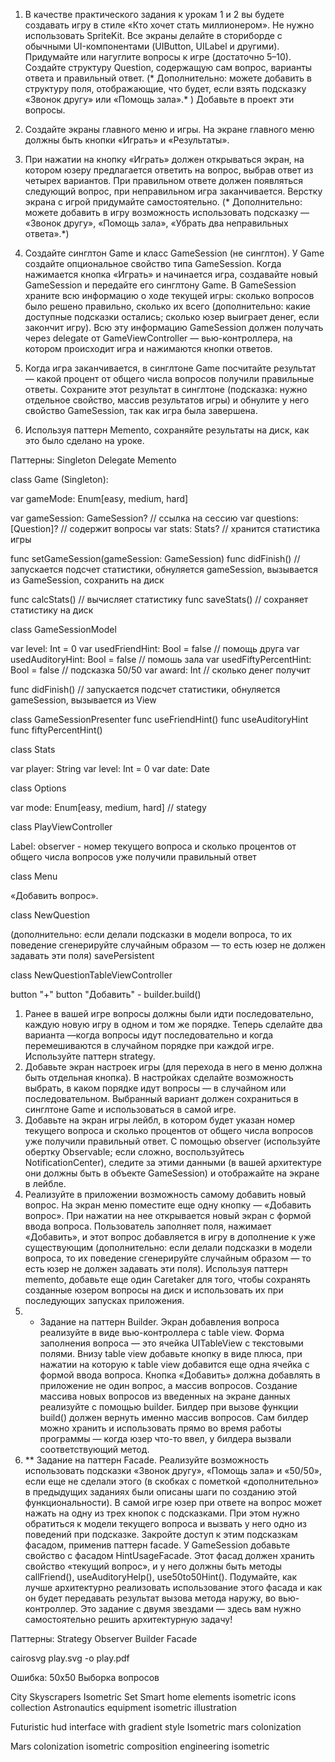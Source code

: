 1. В качестве практического задания к урокам 1 и 2 вы будете создавать игру в стиле «Кто хочет стать миллионером». Не нужно использовать SpriteKit. Все экраны делайте в сториборде с обычными UI-компонентами (UIButton, UILabel и другими). Придумайте или нагуглите вопросы к игре (достаточно 5–10). Создайте структуру Question, содержащую сам вопрос, варианты ответа и правильный ответ.
(* Дополнительно: можете добавить в структуру поля, отображающие, что будет, если взять подсказку «Звонок другу» или «Помощь зала».* )
Добавьте в проект эти вопросы.

2. Создайте экраны главного меню и игры. На экране главного меню должны быть кнопки «Играть» и «Результаты».
3. При нажатии на кнопку «Играть» должен открываться экран, на котором юзеру предлагается ответить на вопрос, выбрав ответ из четырех вариантов. При правильном ответе должен появляться следующий вопрос, при неправильном игра заканчивается. Верстку экрана с игрой придумайте самостоятельно.
(* Дополнительно: можете добавить в игру возможность использовать подсказку — «Звонок другу», «Помощь зала», «Убрать два неправильных ответа».*)

4. Создайте синглтон Game и класс GameSession (не синглтон). У Game создайте опциональное свойство типа GameSession. Когда нажимается кнопка «Играть» и начинается игра, создавайте новый GameSession и передайте его синглтону Game. В GameSession храните всю информацию о ходе текущей игры: сколько вопросов было решено правильно, сколько их всего (дополнительно: какие доступные подсказки остались; сколько юзер выиграет денег, если закончит игру). Всю эту информацию GameSession должен получать через delegate от GameViewController — вью-контроллера, на котором происходит игра и нажимаются кнопки ответов.
5. Когда игра заканчивается, в синглтоне Game посчитайте результат — какой процент от общего числа вопросов получили правильные ответы. Сохраните этот результат в синглтоне (подсказка: нужно отдельное свойство, массив результатов игры) и обнулите у него свойство GameSession, так как игра была завершена.
5. Используя паттерн Memento, сохраняйте результаты на диск, как это было сделано на уроке.




Паттерны:
    Singleton
    Delegate
    Memento



class Game (Singleton): 

var gameMode: Enum[easy, medium, hard] 

var gameSession: GameSession? // ссылка на сессию
var questions: [Question]? // содержит вопросы
var stats: Stats? // хранится статистика игры

func setGameSession(gameSession: GameSession)
func didFinish() // запускается подсчет статистики, обнуляется gameSession, вызывается из GameSession, сохранить на диск

func calcStats() // вычисляет статистику
func saveStats() // сохраняет статистику на диск



class GameSessionModel

var level: Int = 0
var usedFriendHint: Bool = false // помощь друга
var usedAuditoryHint: Bool = false // помошь зала
var usedFiftyPercentHint: Bool = false // подсказка 50/50
var award: Int // сколько денег получит

func didFinish() // запускается подсчет статистики, обнуляется gameSession, вызывается из View


class GameSessionPresenter
    func useFriendHint()
    func useAuditoryHint
    func fiftyPercentHint()



class Stats

var player: String
var level: Int = 0
var date: Date



class Options

var mode: Enum[easy, medium, hard] // stategy




class PlayViewController

Label:  observer - номер текущего вопроса и сколько процентов от общего числа вопросов уже получили правильный ответ



class Menu

«Добавить вопрос».



class NewQuestion

(дополнительно: если делали подсказки в модели вопроса, то их поведение сгенерируйте случайным образом — то есть юзер не должен задавать эти поля)
savePersistent



class NewQuestionTableViewController

button "+" 
button "Добавить" - builder.build()






1. Ранее в вашей игре вопросы должны были идти последовательно, каждую новую игру в одном и том же порядке. Теперь сделайте два варианта —когда вопросы идут последовательно и когда перемешиваются в случайном порядке при каждой игре. Используйте паттерн strategy.
2. Добавьте экран настроек игры (для перехода в него в меню должна быть отдельная кнопка). В настройках сделайте возможность выбрать, в каком порядке идут вопросы — в случайном или последовательном. Выбранный вариант должен сохраниться в синглтоне Game и использоваться в самой игре.
3. Добавьте на экран игры лейбл, в котором будет указан номер текущего вопроса и сколько процентов от общего числа вопросов уже получили правильный ответ. С помощью observer (используйте обертку Observable<Type>; если сложно, воспользуйтесь NotificationCenter), следите за этими данными (в вашей архитектуре они должны быть в объекте GameSession) и отображайте на экране в лейбле.
4. Реализуйте в приложении возможность самому добавить новый вопрос. На экран меню поместите еще одну кнопку — «Добавить вопрос». При нажатии на нее открывается новый экран с формой ввода вопроса. Пользователь заполняет поля, нажимает «Добавить», и этот вопрос добавляется в игру в дополнение к уже существующим (дополнительно: если делали подсказки в модели вопроса, то их поведение сгенерируйте случайным образом — то есть юзер не должен задавать эти поля). Используя паттерн memento, добавьте еще один Caretaker для того, чтобы сохранять созданные юзером вопросы на диск и использовать их при последующих запусках приложения.
5. * Задание на паттерн Builder. Экран добавления вопроса реализуйте в виде вью-контроллера с table view. Форма заполнения вопроса — это ячейка UITableView с текстовыми полями. Внизу table view добавьте кнопку в виде плюса, при нажатии на которую к table view добавится еще одна ячейка с формой ввода вопроса. Кнопка «Добавить» должна добавлять в приложение не один вопрос, а массив вопросов. Создание массива новых вопросов из введенных на экране данных реализуйте с помощью builder. Билдер при вызове функции build() должен вернуть именно массив вопросов. Сам билдер можно хранить и использовать прямо во время работы программы — когда юзер что-то ввел, у билдера вызвали соответствующий метод.
6. ** Задание на паттерн Facade. Реализуйте возможность использовать подсказки «Звонок другу», «Помощь зала» и «50/50», если еще не сделали этого (в скобках с пометкой «дополнительно» в предыдущих заданиях были описаны шаги по созданию этой функциональности). В самой игре юзер при ответе на вопрос может нажать на одну из трех кнопок с подсказками. При этом нужно обратиться к модели текущего вопроса и вызвать у него одно из поведений при подсказке. Закройте доступ к этим подсказкам фасадом, применив паттерн facade. У GameSession добавьте свойство с фасадом HintUsageFacade. Этот фасад должен хранить свойство «текущий вопрос», и у него должны быть методы callFriend(), useAuditoryHelp(), use50to50Hint(). Подумайте, как лучше архитектурно реализовать использование этого фасада и как он будет передавать результат вызова метода наружу, во вью-контроллер. Это задание с двумя звездами — здесь вам нужно самостоятельно решить архитектурную задачу!




Паттерны:
    Strategy 
    Observer
    Builder
    Facade 


cairosvg play.svg -o play.pdf


Ошибка: 50x50
Выборка вопросов



City Skyscrapers Isometric Set
Smart home elements isometric icons collection
Astronautics equipment isometric illustration

Futuristic hud interface with gradient style
Isometric mars colonization

Mars colonization isometric composition
engineering isometric